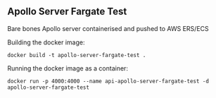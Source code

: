 ## Apollo Server Fargate Test

Bare bones Apollo server containerised and pushed to AWS ERS/ECS

Building the docker image:

`docker build -t apollo-server-fargate-test .`

Running the docker image as a container:

`docker run -p 4000:4000 --name api-apollo-server-fargate-test -d apollo-server-fargate-test`